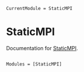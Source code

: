 ```@meta
CurrentModule = StaticMPI
```

# StaticMPI

Documentation for [StaticMPI](https://github.com/brenhinkeller/StaticMPI.jl).

```@index
```

```@autodocs
Modules = [StaticMPI]
```
